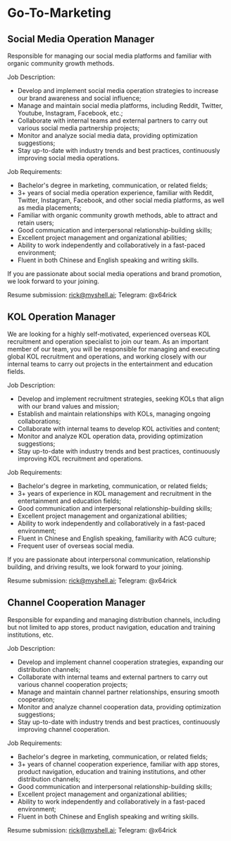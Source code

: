 # Go-To-Marketing

## Social Media Operation Manager

Responsible for managing our social media platforms and familiar with organic community growth methods.

Job Description:

* Develop and implement social media operation strategies to increase our brand awareness and social influence;
* Manage and maintain social media platforms, including Reddit, Twitter, Youtube, Instagram, Facebook, etc.;
* Collaborate with internal teams and external partners to carry out various social media partnership projects;
* Monitor and analyze social media data, providing optimization suggestions;
* Stay up-to-date with industry trends and best practices, continuously improving social media operations.

Job Requirements:

* Bachelor's degree in marketing, communication, or related fields;
* 3+ years of social media operation experience, familiar with Reddit, Twitter, Instagram, Facebook, and other social media platforms, as well as media placements;
* Familiar with organic community growth methods, able to attract and retain users;
* Good communication and interpersonal relationship-building skills;
* Excellent project management and organizational abilities;
* Ability to work independently and collaboratively in a fast-paced environment;
* Fluent in both Chinese and English speaking and writing skills.

If you are passionate about social media operations and brand promotion, we look forward to your joining.

Resume submission: rick@myshell.ai; Telegram: @x64rick

## KOL Operation Manager

We are looking for a highly self-motivated, experienced overseas KOL recruitment and operation specialist to join our team. As an important member of our team, you will be responsible for managing and executing global KOL recruitment and operations, and working closely with our internal teams to carry out projects in the entertainment and education fields.

Job Description:

* Develop and implement recruitment strategies, seeking KOLs that align with our brand values and mission;
* Establish and maintain relationships with KOLs, managing ongoing collaborations;
* Collaborate with internal teams to develop KOL activities and content;
* Monitor and analyze KOL operation data, providing optimization suggestions;
* Stay up-to-date with industry trends and best practices, continuously improving KOL recruitment and operations.

Job Requirements:

* Bachelor's degree in marketing, communication, or related fields;
* 3+ years of experience in KOL management and recruitment in the entertainment and education fields;
* Good communication and interpersonal relationship-building skills;
* Excellent project management and organizational abilities;
* Ability to work independently and collaboratively in a fast-paced environment;
* Fluent in Chinese and English speaking, familiarity with ACG culture;
* Frequent user of overseas social media.

If you are passionate about interpersonal communication, relationship building, and driving results, we look forward to your joining.

Resume submission: rick@myshell.ai; Telegram: @x64rick

## Channel Cooperation Manager

Responsible for expanding and managing distribution channels, including but not limited to app stores, product navigation, education and training institutions, etc.

Job Description:

* Develop and implement channel cooperation strategies, expanding our distribution channels;
* Collaborate with internal teams and external partners to carry out various channel cooperation projects;
* Manage and maintain channel partner relationships, ensuring smooth cooperation;
* Monitor and analyze channel cooperation data, providing optimization suggestions;
* Stay up-to-date with industry trends and best practices, continuously improving channel cooperation.

Job Requirements:

* Bachelor's degree in marketing, communication, or related fields;
* 3+ years of channel cooperation experience, familiar with app stores, product navigation, education and training institutions, and other distribution channels;
* Good communication and interpersonal relationship-building skills;
* Excellent project management and organizational abilities;
* Ability to work independently and collaboratively in a fast-paced environment;
* Fluent in both Chinese and English speaking and writing skills.

Resume submission: rick@myshell.ai; Telegram: @x64rick
